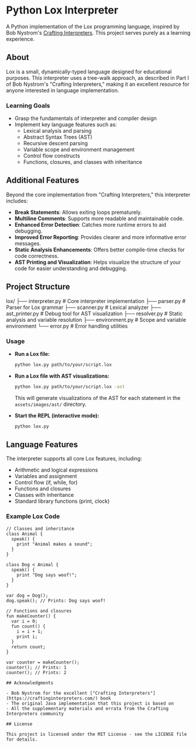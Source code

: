 # Python Lox Interpreter

A Python implementation of the Lox programming language, inspired by Bob Nystrom's [Crafting Interpreters](https://craftinginterpreters.com/). This project serves purely as a learning experience.

## About

Lox is a small, dynamically-typed language designed for educational purposes. This interpreter uses a tree-walk approach, as described in Part I of Bob Nystrom's "Crafting Interpreters," making it an excellent resource for anyone interested in language implementation.

### Learning Goals

- Grasp the fundamentals of interpreter and compiler design
- Implement key language features such as:
  - Lexical analysis and parsing
  - Abstract Syntax Trees (AST)
  - Recursive descent parsing
  - Variable scope and environment management
  - Control flow constructs
  - Functions, closures, and classes with inheritance

## Additional Features

Beyond the core implementation from "Crafting Interpreters," this interpreter includes:

- **Break Statements**: Allows exiting loops prematurely.
- **Multiline Comments**: Supports more readable and maintainable code.
- **Enhanced Error Detection**: Catches more runtime errors to aid debugging.
- **Improved Error Reporting**: Provides clearer and more informative error messages.
- **Static Analysis Enhancements**: Offers better compile-time checks for code correctness.
- **AST Printing and Visualization**: Helps visualize the structure of your code for easier understanding and debugging.

## Project Structure

lox/
├── interpreter.py    # Core interpreter implementation
├── parser.py        # Parser for Lox grammar
├── scanner.py       # Lexical analyzer
├── ast_printer.py   # Debug tool for AST visualization
├── resolver.py      # Static analysis and variable resolution
├── environment.py   # Scope and variable environment
└── error.py        # Error handling utilities

### Usage

- **Run a Lox file:**
    ```bash
    python lox.py path/to/your/script.lox
    ```

- **Run a Lox file with AST visualizations:**
    ```bash
    python lox.py path/to/your/script.lox -ast
    ```
    This will generate visualizations of the AST for each statement in the `assets/images/ast/` directory.

- **Start the REPL (interactive mode):**
    ```bash
    python lox.py
    ```

## Language Features

The interpreter supports all core Lox features, including:

- Arithmetic and logical expressions
- Variables and assignment
- Control flow (if, while, for)
- Functions and closures
- Classes with inheritance
- Standard library functions (print, clock)

### Example Lox Code

```lox
// Classes and inheritance
class Animal {
  speak() {
    print "Animal makes a sound";
  }
}

class Dog < Animal {
  speak() {
    print "Dog says woof!";
  }
}

var dog = Dog();
dog.speak(); // Prints: Dog says woof!

// Functions and closures
fun makeCounter() {
  var i = 0;
  fun count() {
    i = i + 1;
    print i;
  }
  return count;
}

var counter = makeCounter();
counter(); // Prints: 1
counter(); // Prints: 2

## Acknowledgments

- Bob Nystrom for the excellent ["Crafting Interpreters"](https://craftinginterpreters.com/) book
- The original Java implementation that this project is based on
- All the supplementary materials and errata from the Crafting Interpreters community

## License

This project is licensed under the MIT License - see the LICENSE file for details.